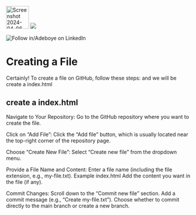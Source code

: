 <img width="62" alt="Screenshot 2024-04-06 022623" src="https://github.com/fadarboye/Intro-To-Git/assets/130584349/4878512e-0d52-4bc9-ade5-ec2700a59a6c">
<a href="https://www.linkedin.com/in/adeboye-famurewa-700b9426/"><img src="https://img.shields.io/badge/LinkedIn-0077B5?style=for-the-badge&logo=linkedin&logoColor=white"></a> 

![](https://img.shields.io/badge/Follow%20%ad-1.4k-blue?logo=linkedin&style=social "Follow in/Adeboye on LinkedIn") 

# Creating a File

Certainly! To create a file on GitHub, follow these steps: and we will  be create a index.html

## create a index.html

Navigate to Your Repository:
Go to the GitHub repository where you want to create the file.

Click on “Add File”:
Click the “Add file” button, which is usually located near the top-right corner of the repository page.

Choose “Create New File”:
Select “Create new file” from the dropdown menu.

Provide a File Name and Content:
Enter a file name (including the file extension, e.g., my-file.txt). Example index.html
Add the content you want in the file (if any).

Commit Changes:
Scroll down to the “Commit new file” section.
Add a commit message (e.g., “Create my-file.txt”).
Choose whether to commit directly to the main branch or create a new branch.


